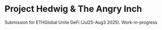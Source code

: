 # Project Hedwig & The Angry Inch

Submission for ETHGlobal Unite DeFi (Jul25-Aug3 2025). Work-in-progress

